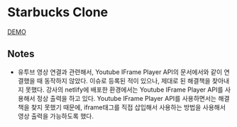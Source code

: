 # Starbucks Clone

[DEMO](https://jovial-bohr-b02756.netlify.app)

## Notes
* 유투브 영상 연결과 관련해서, Youtube IFrame Player API의 문서에서와 같이 연결했을 때 동작하지 않았다.
  이슈로 등록된 적이 있으나, 제대로 된 해결책을 찾아내지 못했다.
  강사의 netlify에 배포한 환경에서는 Youtube IFrame Player API를 사용해서 정상 출력을 하고 있다.
  Youtube IFrame Player API를 사용하면서는 해결책을 찾지 못했기 때문에, 
  iframe태그를 직접 삽입해서 사용하는 방법을 사용해서 영상 출력을 가능하도록 했다.
 